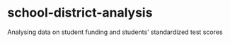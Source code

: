 # school-district-analysis
Analysing data on student funding and students’ standardized test scores
